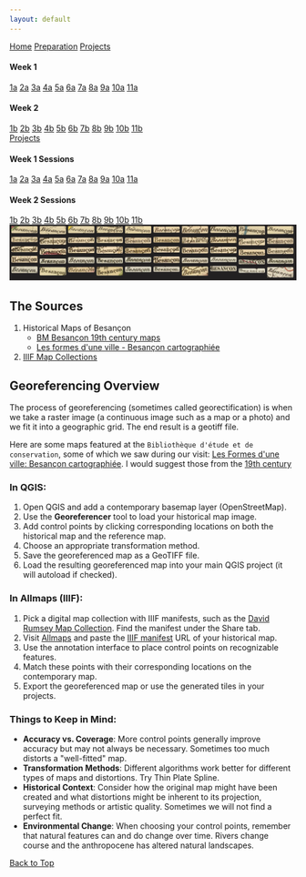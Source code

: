 ```yaml
---
layout: default
---
```


<a name="top"></a>

<div class="session-nav-sidebar">
  <a href="./index.html" class="session-nav-home">Home</a>
  <a href="./workshop-prep.html" class="session-nav-prep">Preparation</a>
  <a href="./projects25.html" class="session-nav-proj">Projects</a>
  
  <div class="session-nav-week">
    <h4>Week 1</h4>
    <a href="./index.html#1a-introduction-to-spatial-humanities" class="session-nav-button">1a</a>
    <a href="./index.html#2a-modeling-spatial-data-for-the-humanities" class="session-nav-button">2a</a>
    <a href="./index.html#3a-critical-review-of-projects" class="session-nav-button">3a</a>
    <a href="./index.html#4a-semantic-annotation-with-recogito-and-visualizing-spatial-data-with-kepler" class="session-nav-button">4a</a>
    <a href="./index.html#5a-github-github-desktop-markdown-and-github-pages" class="session-nav-button">5a</a>
    <a href="./index.html#6a-github-github-desktop-markdown-and-github-pages-continued" class="session-nav-button">6a</a>
    <a href="./index.html#7a-map-visualization" class="session-nav-button">7a</a>
    <a href="./index.html#8a-intro-to-qgis" class="session-nav-button">8a</a>
    <a href="./index.html#9a-intro-to-qgis-continued" class="session-nav-button">9a</a>
    <a href="./index.html#10a-visit-to-bibliothèque-détude-et-de-conservation" class="session-nav-button">10a</a>
    <a href="./index.html#11a-agent-based-recoding-of-maps" class="session-nav-button">11a</a>
  </div>
  
  <div class="session-nav-week">
    <h4>Week 2</h4>
    <a href="./index.html#1b-recap-and-osm" class="session-nav-button">1b</a>
    <a href="./index.html#2b-querying-osm" class="session-nav-button">2b</a>
    <a href="./index.html#3b-working-with-printed-historical-collections" class="session-nav-button">3b</a>
    <a href="./index.html#4b-georeferencinggeorectification" class="session-nav-button">4b</a>
    <a href="./index.html#5b-vectorization-of-geotiffs" class="session-nav-button">5b</a>
    <a href="./index.html#6b-mapping-in-an-ide" class="session-nav-button">6b</a>
    <a href="./index.html#7b-xxxx" class="session-nav-button">7b</a>
    <a href="./index.html#8b" class="session-nav-button">8b</a>
    <a href="./index.html#9b-xxxx" class="session-nav-button">9b</a>
    <a href="./index.html#10b-xxxx" class="session-nav-button">10b</a>
    <a href="./index.html#11b-xxxx" class="session-nav-button">11b</a>
  </div>
</div>

<div class="session-nav-mobile">
  <a href="./projects25.html" class="session-nav-mobile-proj">Projects</a>
  <div class="session-nav-mobile-week">
    <h4>Week 1 Sessions</h4>
    <div class="session-nav-mobile-buttons">
      <a href="./index.html#1a-introduction-to-spatial-humanities" class="session-nav-mobile-button">1a</a>
      <a href="./index.html#2a-modeling-spatial-data-for-the-humanities" class="session-nav-mobile-button">2a</a>
      <a href="./index.html#3a-critical-review-of-projects" class="session-nav-mobile-button">3a</a>
      <a href="./index.html#4a-semantic-annotation-with-recogito-and-visualizing-spatial-data-with-kepler" class="session-nav-mobile-button">4a</a>
      <a href="./index.html#5a-github-github-desktop-markdown-and-github-pages" class="session-nav-mobile-button">5a</a>
      <a href="./index.html#6a-github-github-desktop-markdown-and-github-pages-continued" class="session-nav-mobile-button">6a</a>
      <a href="./index.html#7a-map-visualization" class="session-nav-mobile-button">7a</a>
      <a href="./index.html#8a-intro-to-qgis" class="session-nav-mobile-button">8a</a>
      <a href="./index.html#9a-intro-to-qgis-continued" class="session-nav-mobile-button">9a</a>
      <a href="./index.html#10a-visit-to-bibliothèque-détude-et-de-conservation" class="session-nav-mobile-button">10a</a>
      <a href="./index.html#11a-agent-based-recoding-of-maps" class="session-nav-mobile-button">11a</a>
    </div>
  </div>
  
  <div class="session-nav-mobile-week">
    <h4>Week 2 Sessions</h4>
    <div class="session-nav-mobile-buttons">
      <a href="./index.html#1b-recap-and-osm" class="session-nav-mobile-button">1b</a>
      <a href="./index.html#2b-querying-osm" class="session-nav-mobile-button">2b</a>
      <a href="./index.html#3b-working-with-printed-historical-collections" class="session-nav-mobile-button">3b</a>
      <a href="./index.html#4b-georeferencinggeorectification" class="session-nav-mobile-button">4b</a>
      <a href="./index.html#5b-vectorization-of-geotiffs" class="session-nav-mobile-button">5b</a>
      <a href="./index.html#6b-mapping-in-an-ide" class="session-nav-mobile-button">6b</a>
      <a href="./index.html#7b-xxxx" class="session-nav-mobile-button">7b</a>
      <a href="./index.html#8b" class="session-nav-mobile-button">8b</a>
      <a href="./index.html#9b-xxxx" class="session-nav-mobile-button">9b</a>
      <a href="./index.html#10b-xxxx" class="session-nav-mobile-button">10b</a>
      <a href="./index.html#11b-xxxx" class="session-nav-mobile-button">11b</a>
    </div>
  </div>
</div>

<img src="/assets/Besancon-tfm.jpg" style="zoom:100%;" />

## The Sources

1. Historical Maps of Besançon
   - [BM Besançon 19th century maps](https://memoirevive.besancon.fr/page/xixe-siecle) 
   - [Les formes d'une ville - Besançon cartographiée](https://memoirevive.besancon.fr/page/les-formes-d-une-ville-besancon-cartographiee)
2. [IIIF Map Collections](https://iiif.io/get-started/how-iiif-works/)


## Georeferencing Overview

The process of georeferencing (sometimes called georectification) is when we take a raster image (a continuous image such as a map or a photo) and we fit it into a geographic grid. The end result is a geotiff file.

Here are some maps featured at the `Bibliothèque d'étude et de conservation`, some of which we saw during our visit: [Les Formes d'une ville: Besançon cartographiée](https://memoirevive.besancon.fr/page/les-formes-d-une-ville-besancon-cartographiee). I would suggest those from the [19th century](https://memoirevive.besancon.fr/page/xixe-siecle) 

### In QGIS:

1. Open QGIS and add a contemporary basemap layer (OpenStreetMap).
2. Use the **Georeferencer** tool to load your historical map image.
3. Add control points by clicking corresponding locations on both the historical map and the reference map.
4. Choose an appropriate transformation method.
5. Save the georeferenced map as a GeoTIFF file.
6. Load the resulting georeferenced map into your main QGIS project (it will autoload if checked).


### In Allmaps (IIIF):

1. Pick a digital map collection with IIIF manifests, such as the [David Rumsey Map Collection](https://www.davidrumsey.com). Find the manifest under the Share tab. 
2. Visit [Allmaps](https://allmaps.org/) and paste the [IIIF manifest](https://ronallo.com/iiif-workshop/presentation/example-manifests.html) URL of your historical map.
3. Use the annotation interface to place control points on recognizable features.
4. Match these points with their corresponding locations on the contemporary map.
5. Export the georeferenced map or use the generated tiles in your projects.


### Things to Keep in Mind:

- **Accuracy vs. Coverage**: More control points generally improve accuracy but may not always be necessary. Sometimes too much distorts a "well-fitted" map.
- **Transformation Methods**: Different algorithms work better for different types of maps and distortions. Try Thin Plate Spline.
- **Historical Context**: Consider how the original map might have been created and what distortions might be inherent to its projection, surveying methods or artistic quality. Sometimes we will not find a perfect fit.
- **Environmental Change**: When choosing your control points, remember that natural features can and do change over time. Rivers change course and the anthropocene has altered natural landscapes.

<a href="#top" class="back-to-top">Back to Top</a>
